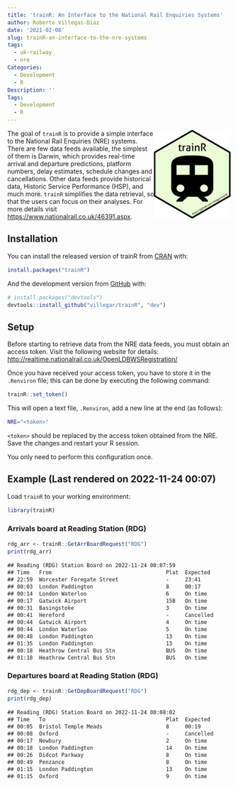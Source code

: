 ```yaml
---
title: 'trainR: An Interface to the National Rail Enquiries Systems'
author: Roberto Villegas-Diaz
date: '2021-02-08'
slug: trainR-an-interface-to-the-nre-systems
tags:
  - uk-railway
  - nre
Categories:
  - Development
  - R
Description: ''
Tags:
  - Development
  - R
---
```


<img src="https://raw.githubusercontent.com/villegar/trainR/main/inst/images/logo.png" alt="logo" align="right" height=200px/>

The goal of `trainR` is to provide a simple interface to the 
National Rail Enquiries (NRE) systems. There are few data feeds 
available, the simplest of them is Darwin, which provides real-time 
arrival and departure predictions, platform numbers, delay estimates, 
schedule changes and cancellations. Other data feeds provide historical 
data, Historic Service Performance (HSP), and much more. `trainR` 
simplifies the data retrieval, so that the users can focus on their 
analyses. For more details visit 
https://www.nationalrail.co.uk/46391.aspx.

## Installation

You can install the released version of trainR from [CRAN](https://CRAN.R-project.org) with:

``` r
install.packages("trainR")
```

And the development version from [GitHub](https://github.com/) with:

``` r
# install.packages("devtools")
devtools::install_github("villegar/trainR", "dev")
```

## Setup
Before starting to retrieve data from the NRE data feeds, you must obtain an access token. 
Visit the following website for details: http://realtime.nationalrail.co.uk/OpenLDBWSRegistration/

Once you have received your access token, you have to store it in the `.Renviron` file; this can be 
done by executing the following command:


```r
trainR::set_token()
```

This will open a text file, `.Renviron`, add a new line at the end (as follows):

```bash
NRE="<token>"
```

`<token>` should be replaced by the access token obtained from the NRE. Save the changes and restart 
your R session.

You only need to perform this configuration once.

## Example (Last rendered on 2022-11-24 00:07)

Load `trainR` to your working environment:

```r
library(trainR)
```

### Arrivals board at Reading Station (RDG)


```r
rdg_arr <- trainR::GetArrBoardRequest("RDG")
print(rdg_arr)
```

```
## Reading (RDG) Station Board on 2022-11-24 00:07:59
## Time   From                                    Plat  Expected
## 22:59  Worcester Foregate Street               -     23:41
## 00:03  London Paddington                       8     00:17
## 00:14  London Waterloo                         6     On time
## 00:17  Gatwick Airport                         15B   On time
## 00:31  Basingstoke                             3     On time
## 00:41  Hereford                                -     Cancelled
## 00:44  Gatwick Airport                         4     On time
## 00:44  London Waterloo                         5     On time
## 00:48  London Paddington                       13    On time
## 01:35  London Paddington                       13    On time
## 00:18  Heathrow Central Bus Stn                BUS   On time
## 01:18  Heathrow Central Bus Stn                BUS   On time
```

### Departures board at Reading Station (RDG)


```r
rdg_dep <- trainR::GetDepBoardRequest("RDG")
print(rdg_dep)
```

```
## Reading (RDG) Station Board on 2022-11-24 00:08:02
## Time   To                                      Plat  Expected
## 00:05  Bristol Temple Meads                    8     00:19
## 00:08  Oxford                                  -     Cancelled
## 00:17  Newbury                                 2     On time
## 00:18  London Paddington                       14    On time
## 00:26  Didcot Parkway                          8     On time
## 00:49  Penzance                                8     On time
## 01:15  London Paddington                       13    On time
## 01:15  Oxford                                  9     On time
```
